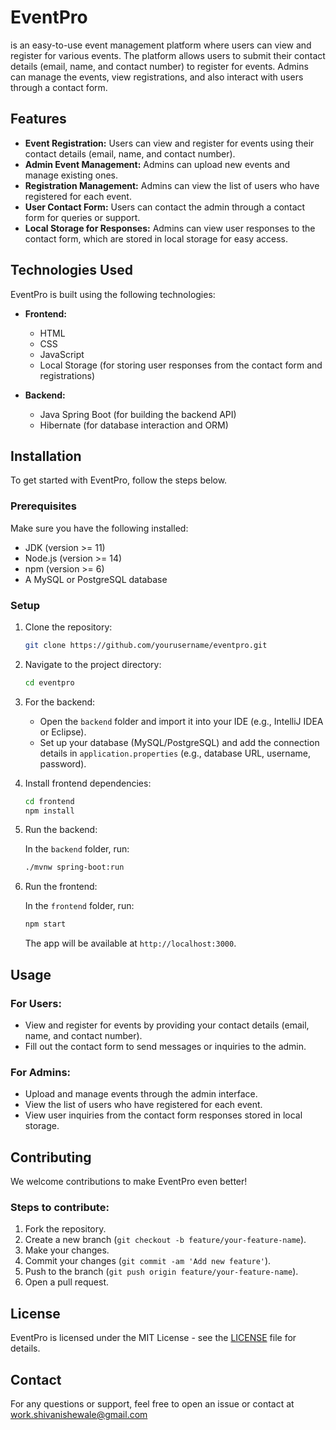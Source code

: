
# EventPro

 is an easy-to-use event management platform where users can view and register for various events. The platform allows users to submit their contact details (email, name, and contact number) to register for events. Admins can manage the events, view registrations, and also interact with users through a contact form.

## Features

- **Event Registration:** Users can view and register for events using their contact details (email, name, and contact number).
- **Admin Event Management:** Admins can upload new events and manage existing ones.
- **Registration Management:** Admins can view the list of users who have registered for each event.
- **User Contact Form:** Users can contact the admin through a contact form for queries or support.
- **Local Storage for Responses:** Admins can view user responses to the contact form, which are stored in local storage for easy access.

## Technologies Used

EventPro is built using the following technologies:

- **Frontend:**
  - HTML
  - CSS
  - JavaScript
  - Local Storage (for storing user responses from the contact form and registrations)

- **Backend:**
  - Java Spring Boot (for building the backend API)
  - Hibernate (for database interaction and ORM)

## Installation

To get started with EventPro, follow the steps below.

### Prerequisites

Make sure you have the following installed:

- JDK (version >= 11)
- Node.js (version >= 14)
- npm (version >= 6)
- A MySQL or PostgreSQL database

### Setup

1. Clone the repository:

   ```bash
   git clone https://github.com/yourusername/eventpro.git
   ```

2. Navigate to the project directory:

   ```bash
   cd eventpro
   ```

3. For the backend:
   - Open the `backend` folder and import it into your IDE (e.g., IntelliJ IDEA or Eclipse).
   - Set up your database (MySQL/PostgreSQL) and add the connection details in `application.properties` (e.g., database URL, username, password).

4. Install frontend dependencies:

   ```bash
   cd frontend
   npm install
   ```

5. Run the backend:

   In the `backend` folder, run:

   ```bash
   ./mvnw spring-boot:run
   ```

6. Run the frontend:

   In the `frontend` folder, run:

   ```bash
   npm start
   ```

   The app will be available at `http://localhost:3000`.

## Usage

### For Users:

- View and register for events by providing your contact details (email, name, and contact number).
- Fill out the contact form to send messages or inquiries to the admin.

### For Admins:

- Upload and manage events through the admin interface.
- View the list of users who have registered for each event.
- View user inquiries from the contact form responses stored in local storage.

## Contributing

We welcome contributions to make EventPro even better!

### Steps to contribute:

1. Fork the repository.
2. Create a new branch (`git checkout -b feature/your-feature-name`).
3. Make your changes.
4. Commit your changes (`git commit -am 'Add new feature'`).
5. Push to the branch (`git push origin feature/your-feature-name`).
6. Open a pull request.

## License

EventPro is licensed under the MIT License - see the [LICENSE](LICENSE) file for details.

## Contact

For any questions or support, feel free to open an issue or contact at work.shivanishewale@gmail.com
